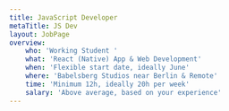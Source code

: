 ```yaml
---
title: JavaScript Developer
metaTitle: JS Dev
layout: JobPage
overview:
    who: 'Working Student '
    what: 'React (Native) App & Web Development'
    when: 'Flexible start date, ideally June'
    where: 'Babelsberg Studios near Berlin & Remote'
    time: 'Minimum 12h, ideally 20h per week'
    salary: 'Above average, based on your experience'
---
```

